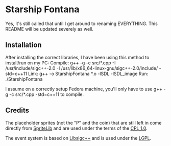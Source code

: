 # Starship Fontana #

Yes, it's still called that until I get around to renaming EVERYTHING. This README will be updated severely as well.

## Installation ##

After installing the correct libraries, I have been using this method to install/run on my PC:
Compile:
g++ -g -c src/*.cpp -I /usr/include/sigc++-2.0 -I /usr/lib/x86_64-linux-gnu/sigc++-2.0/include/ -std=c++11
Link:
g++ -o StarshipFontana *.o -lSDL -lSDL_image
Run:
./StarshipFontana

I assume on a correctly setup Fedora machine, you'll only have to use g++ -g -c src/*.cpp -std=c++11 to compile.

## Credits ##
The placeholder sprites (not the "P" and the coin) that are still left in come directly from 
[SpriteLib](http://www.widgetworx.com/widgetworx/portfolio/spritelib.html) and are used
under the terms of the [CPL 1.0](http://opensource.org/licenses/cpl1.0.php).


The event system is based on [Libsigc++](http://libsigc.sourceforge.net/)
and is used under the [LGPL](http://www.gnu.org/copyleft/lgpl.html).
